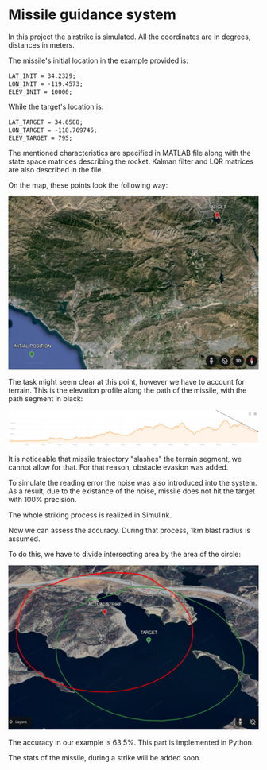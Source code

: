 # Missile guidance system #

In this project the airstrike is simulated.
All the coordinates are in degrees, distances in meters.

The missile's initial location in the example provided is:
```
LAT_INIT = 34.2329;
LON_INIT = -119.4573;
ELEV_INIT = 10000;
```

While the target's location is:
```
LAT_TARGET = 34.6588;
LON_TARGET = -118.769745;
ELEV_TARGET = 795;
```

The mentioned characteristics are specified in MATLAB file along with the state space matrices describing the rocket.
Kalman filter and LQR matrices are also described in the file.

On the map, these points look the following way:
<p>
  <img src = "./Images/Initial_conditions.png" alt = "Initial position and target on the map">
</p>

The task might seem clear at this point, however we have to account for terrain.
This is the elevation profile along the path of the missile, with the path segment in black:
<p>
  <img src = "./Images/Elevation_profile.png" alt = "Elevation profile">
</p>

It is noticeable that missile trajectory "slashes" the terrain segment, we cannot allow for that.
For that reason, obstacle evasion was added.

To simulate the reading error the noise was also introduced into the system.
As a result, due to the existance of the noise, missile does not hit the target with 100% precision. 

The whole striking process is realized in Simulink.

Now we can assess the accuracy. During that process, 1km blast radius is assumed.

To do this, we have to divide intersecting area by the area of the circle:
<p>
  <img src = "./Images/Blast_areas.png" alt = "Blast areas on the map">
</p>
The accuracy in our example is 63.5%.
This part is implemented in Python.

The stats of the missile, during a strike will be added soon.

